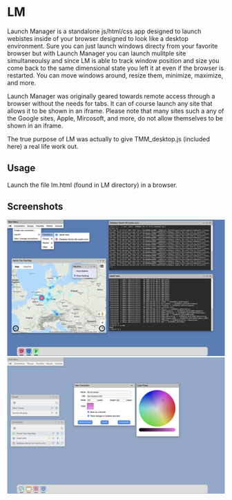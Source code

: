 # LM
Launch Manager is a standalone js/html/css app designed to launch webistes inside of your browser designed to look like a desktop environment. Sure you can just launch windows directy from your favorite browser but with Launch Manager you can launch mulitple site simultaneoulsy and since LM is able to track window position and size you come back to the same dimensional state you left it at even if the browser is restarted. You can move windows around, resize them, minimize, maximize, and more. 

Launch Manager was originally geared towards remote access through a browser without the needs for tabs. It can of course launch any site that allows it to be shown in an iframe. Please note that many sites such a any of the Google sites, Apple, Mircosoft, and more, do not allow themselves to be shown in an iframe.

The true purpose of LM was actually to give TMM_desktop.js (included here) a real life work out.

## Usage
Launch the file lm.html (found in LM directory) in a browser.

## Screenshots
![Screen snapshot](screenshots/ss-1.png)
![Screen snapshot](screenshots/ss-2.png)

